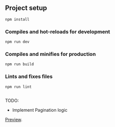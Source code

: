 ## Project setup
```
npm install
```

### Compiles and hot-reloads for development
```
npm run dev
```

### Compiles and minifies for production
```
npm run build
```

### Lints and fixes files
```
npm run lint
```
##
TODO:
- Implement Pagination logic

[Preview](https://front-end-template-abimbola130.vercel.app/).


